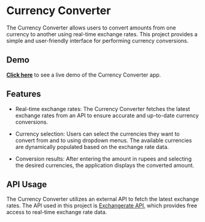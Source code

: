 # Currency Converter



The Currency Converter allows users to convert amounts from one currency to another using real-time exchange rates. This project provides a simple and user-friendly interface for performing currency conversions.


## Demo

[**Click here**](https://athxrva07.github.io/Currency-Converter/) to see a live demo of the Currency Converter app.


## Features

- Real-time exchange rates: The Currency Converter fetches the latest exchange rates from an API to ensure accurate and up-to-date currency conversions.

- Currency selection: Users can select the currencies they want to convert from and to using dropdown menus. The available currencies are dynamically populated based on the exchange rate data.

- Conversion results: After entering the amount in rupees and selecting the desired currencies, the application displays the converted amount.


## API Usage

The Currency Converter utilizes an external API to fetch the latest exchange rates. The API used in this project is [Exchangerate API](https://www.exchangerate-api.com/), which provides free access to real-time exchange rate data.
